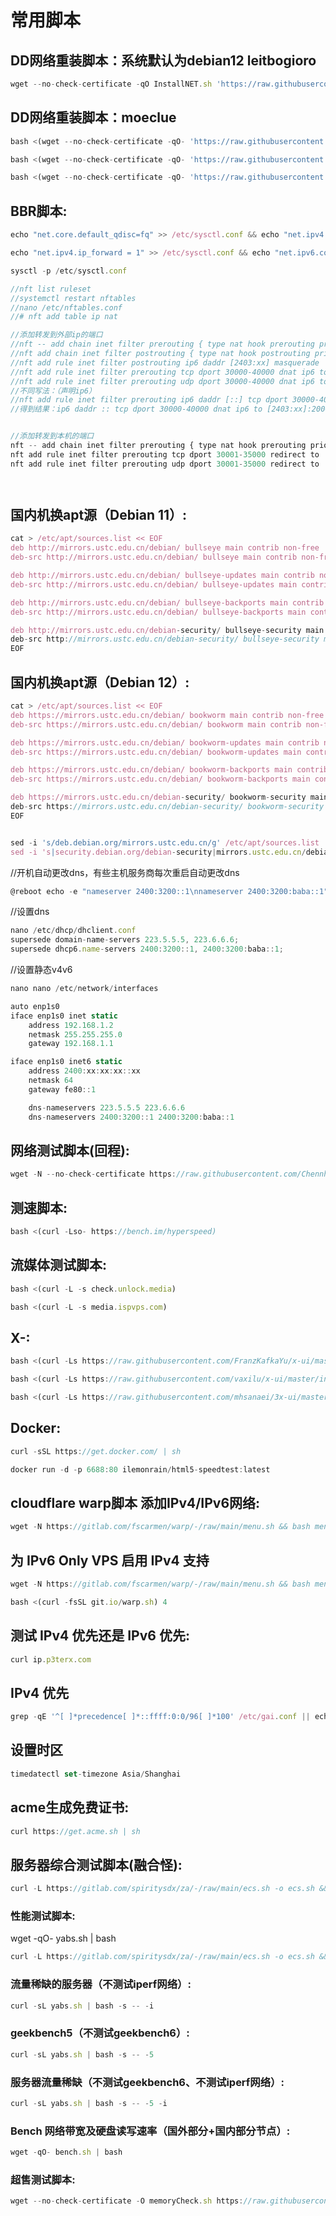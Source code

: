# **常用脚本**

## **DD网络重装脚本：系统默认为debian12  leitbogioro**

```javascript copy
wget --no-check-certificate -qO InstallNET.sh 'https://raw.githubusercontent.com/leitbogioro/Tools/master/Linux_reinstall/InstallNET.sh' && chmod a+x InstallNET.sh && bash InstallNET.sh -debian 12 -pwd '密码'
```
## **DD网络重装脚本：moeclue**

```javascript copy
bash <(wget --no-check-certificate -qO- 'https://raw.githubusercontent.com/MoeClub/Note/master/InstallNET.sh') -d 12 -v 64 -p 密码 -port 端口 -a -firmware --mirror 'https://mirrors.cloud.tencent.com/debian/'

bash <(wget --no-check-certificate -qO- 'https://raw.githubusercontent.com/MoeClub/Note/master/InstallNET.sh') -u 20.04 -v 64 -p 密码 -port 端口 -a -firmware --mirror  'http://archive.ubuntu.com/ubuntu'
```
```javascript copy
bash <(wget --no-check-certificate -qO- 'https://raw.githubusercontent.com/MoeClub/Note/master/InstallNET.sh') -d 12 -v 64 -p 密码 -port 端口 -a -firmware --mirror 'http://mirrors.ustc.edu.cn/debian'
```
## **BBR脚本:**

```javascript copy
echo "net.core.default_qdisc=fq" >> /etc/sysctl.conf && echo "net.ipv4.tcp_congestion_control=bbr" >> /etc/sysctl.conf && sysctl -p && sysctl net.ipv4.tcp_available_congestion_control && lsmod | grep bbr
```

```javascript copy
echo "net.ipv4.ip_forward = 1" >> /etc/sysctl.conf && echo "net.ipv6.conf.all.forwarding=1" >> /etc/sysctl.conf
```

```javascript copy
sysctl -p /etc/sysctl.conf
```



```javascript copy
//nft list ruleset
//systemctl restart nftables
//nano /etc/nftables.conf
//# nft add table ip nat

//添加转发到外部ip的端口
//nft -- add chain inet filter prerouting { type nat hook prerouting priority -100 \; }
//nft add chain inet filter postrouting { type nat hook postrouting priority 100 \; }
//nft add rule inet filter postrouting ip6 daddr [2403:xx] masquerade
//nft add rule inet filter prerouting tcp dport 30000-40000 dnat ip6 to [2403:xx]:20000
//nft add rule inet filter prerouting udp dport 30000-40000 dnat ip6 to [2403:xx]:20000
//不同写法：（声明ip6）
//nft add rule inet filter prerouting ip6 daddr [::] tcp dport 30000-40000 dnat to [::]:20000
//得到结果：ip6 daddr :: tcp dport 30000-40000 dnat ip6 to [2403:xx]:20000


//添加转发到本机的端口
nft -- add chain inet filter prerouting { type nat hook prerouting priority dstnat - 5 \; }
nft add rule inet filter prerouting tcp dport 30001-35000 redirect to :30000
nft add rule inet filter prerouting udp dport 30001-35000 redirect to :30000




```
## **国内机换apt源（Debian 11）:**
```javascript copy
cat > /etc/apt/sources.list << EOF
deb http://mirrors.ustc.edu.cn/debian/ bullseye main contrib non-free
deb-src http://mirrors.ustc.edu.cn/debian/ bullseye main contrib non-free

deb http://mirrors.ustc.edu.cn/debian/ bullseye-updates main contrib non-free
deb-src http://mirrors.ustc.edu.cn/debian/ bullseye-updates main contrib non-free

deb http://mirrors.ustc.edu.cn/debian/ bullseye-backports main contrib non-free
deb-src http://mirrors.ustc.edu.cn/debian/ bullseye-backports main contrib non-free

deb http://mirrors.ustc.edu.cn/debian-security/ bullseye-security main contrib non-free
deb-src http://mirrors.ustc.edu.cn/debian-security/ bullseye-security main contrib non-free
EOF
```

## **国内机换apt源（Debian 12）:**
```javascript copy
cat > /etc/apt/sources.list << EOF
deb https://mirrors.ustc.edu.cn/debian/ bookworm main contrib non-free non-free-firmware
deb-src https://mirrors.ustc.edu.cn/debian/ bookworm main contrib non-free non-free-firmware

deb https://mirrors.ustc.edu.cn/debian/ bookworm-updates main contrib non-free non-free-firmware
deb-src https://mirrors.ustc.edu.cn/debian/ bookworm-updates main contrib non-free non-free-firmware

deb https://mirrors.ustc.edu.cn/debian/ bookworm-backports main contrib non-free non-free-firmware
deb-src https://mirrors.ustc.edu.cn/debian/ bookworm-backports main contrib non-free non-free-firmware

deb https://mirrors.ustc.edu.cn/debian-security/ bookworm-security main contrib non-free non-free-firmware
deb-src https://mirrors.ustc.edu.cn/debian-security/ bookworm-security main contrib non-free non-free-firmware
EOF
```

```javascript copy

sed -i 's/deb.debian.org/mirrors.ustc.edu.cn/g' /etc/apt/sources.list
sed -i 's|security.debian.org/debian-security|mirrors.ustc.edu.cn/debian-security|g' /etc/apt/sources.list
```
//开机自动更改dns，有些主机服务商每次重启自动更改dns
```javascript copy
@reboot echo -e "nameserver 2400:3200::1\nnameserver 2400:3200:baba::1" > /etc/resolv.conf
```
//设置dns
```javascript copy
nano /etc/dhcp/dhclient.conf
supersede domain-name-servers 223.5.5.5, 223.6.6.6;
supersede dhcp6.name-servers 2400:3200::1, 2400:3200:baba::1;
```
//设置静态v4v6
```javascript copy
nano nano /etc/network/interfaces

auto enp1s0
iface enp1s0 inet static
    address 192.168.1.2
    netmask 255.255.255.0
    gateway 192.168.1.1

iface enp1s0 inet6 static
    address 2400:xx:xx:xx::xx
    netmask 64
    gateway fe80::1

    dns-nameservers 223.5.5.5 223.6.6.6
    dns-nameservers 2400:3200::1 2400:3200:baba::1

```
## **网络测试脚本(回程):**

```javascript copy
wget -N --no-check-certificate https://raw.githubusercontent.com/Chennhaoo/Shell_Bash/master/AutoTrace.sh && chmod +x AutoTrace.sh && bash AutoTrace.sh
```

## **测速脚本:**
```javascript copy
bash <(curl -Lso- https://bench.im/hyperspeed)
```

## **流媒体测试脚本:**
```javascript copy
bash <(curl -L -s check.unlock.media)
```
```javascript copy
bash <(curl -L -s media.ispvps.com)
```

## **X-:**

```javascript copy
bash <(curl -Ls https://raw.githubusercontent.com/FranzKafkaYu/x-ui/master/install.sh)
```
```javascript copy
bash <(curl -Ls https://raw.githubusercontent.com/vaxilu/x-ui/master/install.sh)
```
```javascript copy
bash <(curl -Ls https://raw.githubusercontent.com/mhsanaei/3x-ui/master/install.sh)
```
## **Docker:**

```javascript copy
curl -sSL https://get.docker.com/ | sh
```
```javascript copy
docker run -d -p 6688:80 ilemonrain/html5-speedtest:latest
```
## **cloudflare warp脚本 添加IPv4/IPv6网络:**

```javascript copy
wget -N https://gitlab.com/fscarmen/warp/-/raw/main/menu.sh && bash menu.sh
```

## **为 IPv6 Only VPS 启用 IPv4 支持**
```javascript copy
wget -N https://gitlab.com/fscarmen/warp/-/raw/main/menu.sh && bash menu.sh 4
```
```javascript copy
bash <(curl -fsSL git.io/warp.sh) 4
```
## **测试 IPv4 优先还是 IPv6 优先:**

```javascript copy
curl ip.p3terx.com
```
## IPv4 优先
```javascript copy
grep -qE '^[ ]*precedence[ ]*::ffff:0:0/96[ ]*100' /etc/gai.conf || echo 'precedence ::ffff:0:0/96  100' | tee -a /etc/gai.conf
```
## **设置时区**

```javascript copy
timedatectl set-timezone Asia/Shanghai
```


## **acme生成免费证书:**

```javascript copy
curl https://get.acme.sh | sh
```

## **服务器综合测试脚本(融合怪):**

```javascript copy
curl -L https://gitlab.com/spiritysdx/za/-/raw/main/ecs.sh -o ecs.sh && chmod +x ecs.sh && bash ecs.sh
```

### **性能测试脚本:**

wget -qO- yabs.sh | bash
```javascript copy
curl -L https://gitlab.com/spiritysdx/za/-/raw/main/ecs.sh -o ecs.sh && chmod +x ecs.sh && bash ecs.sh
```

### **流量稀缺的服务器（不测试iperf网络）**:

```javascript copy
curl -sL yabs.sh | bash -s -- -i
```

### **geekbench5（不测试geekbench6）:**

```javascript copy
curl -sL yabs.sh | bash -s -- -5
```

### **服务器流量稀缺（不测试geekbench6、不测试iperf网络）:**

```javascript copy
curl -sL yabs.sh | bash -s -- -5 -i
```

### **Bench 网络带宽及硬盘读写速率（国外部分+国内部分节点）:**

```javascript copy
wget -qO- bench.sh | bash
```

### **超售测试脚本:**

```javascript copy
wget --no-check-certificate -O memoryCheck.sh https://raw.githubusercontent.com/uselibrary/memoryCheck/main/memoryCheck.sh && chmod +x memoryCheck.sh && bash memoryCheck.sh
```
